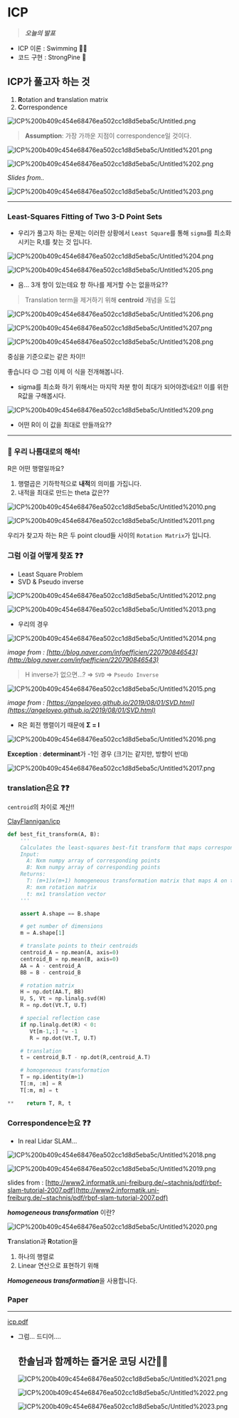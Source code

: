 # ICP

> ***오늘의 발표***

- ICP 이론 : Swimming 🏊‍♀️
- 코드 구현 : StrongPine 🌲

## ICP가 풀고자 하는 것

1. **R**otation and **t**ranslation matrix
2. **C**orrespondence

![ICP%200b409c454e68476ea502cc1d8d5eba5c/Untitled.png](ICP%200b409c454e68476ea502cc1d8d5eba5c/Untitled.png)

> **Assumption**: 가장 가까운 지점이 correspondence일 것이다.

![ICP%200b409c454e68476ea502cc1d8d5eba5c/Untitled%201.png](ICP%200b409c454e68476ea502cc1d8d5eba5c/Untitled%201.png)

![ICP%200b409c454e68476ea502cc1d8d5eba5c/Untitled%202.png](ICP%200b409c454e68476ea502cc1d8d5eba5c/Untitled%202.png)

*Slides from..* 

![ICP%200b409c454e68476ea502cc1d8d5eba5c/Untitled%203.png](ICP%200b409c454e68476ea502cc1d8d5eba5c/Untitled%203.png)

---

### Least-Squares Fitting of Two 3-D Point Sets

- 우리가 풀고자 하는 문제는 이러한 상황에서 `Least Square`를 통해 `sigma`를 최소화시키는 R,t를 찾는 것 입니다.

![ICP%200b409c454e68476ea502cc1d8d5eba5c/Untitled%204.png](ICP%200b409c454e68476ea502cc1d8d5eba5c/Untitled%204.png)

![ICP%200b409c454e68476ea502cc1d8d5eba5c/Untitled%205.png](ICP%200b409c454e68476ea502cc1d8d5eba5c/Untitled%205.png)

- 음... 3개 항이 있는데요 항 하나를 제거할 수는 없을까요??

> Translation term을 제거하기 위해 **centroid** 개념을 도입

![ICP%200b409c454e68476ea502cc1d8d5eba5c/Untitled%206.png](ICP%200b409c454e68476ea502cc1d8d5eba5c/Untitled%206.png)

![ICP%200b409c454e68476ea502cc1d8d5eba5c/Untitled%207.png](ICP%200b409c454e68476ea502cc1d8d5eba5c/Untitled%207.png)

![ICP%200b409c454e68476ea502cc1d8d5eba5c/Untitled%208.png](ICP%200b409c454e68476ea502cc1d8d5eba5c/Untitled%208.png)

중심을 기준으로는 같은 차이!!

좋습니다 😉 그럼 이제 이 식을 전개해봅니다.

- sigma를 최소화 하기 위해서는 마지막 차분 항이 최대가 되어야겠네요!! 이를 위한 R값을 구해봅시다.

![ICP%200b409c454e68476ea502cc1d8d5eba5c/Untitled%209.png](ICP%200b409c454e68476ea502cc1d8d5eba5c/Untitled%209.png)

- 어떤 R이 이 값을 최대로 만들까요??

---

### 👦 우리 나름대로의 해석!

R은 어떤 행렬일까요?

1. 행렬곱은 기하학적으로 **내적**의 의미를 가집니다.
2. 내적을 최대로 만드는 theta 값은??

![ICP%200b409c454e68476ea502cc1d8d5eba5c/Untitled%2010.png](ICP%200b409c454e68476ea502cc1d8d5eba5c/Untitled%2010.png)

![ICP%200b409c454e68476ea502cc1d8d5eba5c/Untitled%2011.png](ICP%200b409c454e68476ea502cc1d8d5eba5c/Untitled%2011.png)

우리가 찾고자 하는 R은 두 point cloud들 사이의 `Rotation Matrix`가 입니다.

### 그럼 이걸 어떻게 찾죠 ❓❓

- Least Square Problem
- SVD & Pseudo inverse

![ICP%200b409c454e68476ea502cc1d8d5eba5c/Untitled%2012.png](ICP%200b409c454e68476ea502cc1d8d5eba5c/Untitled%2012.png)

![ICP%200b409c454e68476ea502cc1d8d5eba5c/Untitled%2013.png](ICP%200b409c454e68476ea502cc1d8d5eba5c/Untitled%2013.png)

- 우리의 경우

![ICP%200b409c454e68476ea502cc1d8d5eba5c/Untitled%2014.png](ICP%200b409c454e68476ea502cc1d8d5eba5c/Untitled%2014.png)

*image from : [http://blog.naver.com/infoefficien/220790846543](http://blog.naver.com/infoefficien/220790846543)*

> H inverse가 없으면...? ⇒ `SVD` ⇒ `Pseudo Inverse`

![ICP%200b409c454e68476ea502cc1d8d5eba5c/Untitled%2015.png](ICP%200b409c454e68476ea502cc1d8d5eba5c/Untitled%2015.png)

*image from : [https://angeloyeo.github.io/2019/08/01/SVD.html](https://angeloyeo.github.io/2019/08/01/SVD.html)*

- R은 회전 행렬이기 때문에 **Σ = I**

![ICP%200b409c454e68476ea502cc1d8d5eba5c/Untitled%2016.png](ICP%200b409c454e68476ea502cc1d8d5eba5c/Untitled%2016.png)

**Exception** : **determinant**가 -1인 경우 (크기는 같지만, 방향이 반대)

![ICP%200b409c454e68476ea502cc1d8d5eba5c/Untitled%2017.png](ICP%200b409c454e68476ea502cc1d8d5eba5c/Untitled%2017.png)

### translation은요 ❓❓

`centroid`의 차이로 계산!!

[ClayFlannigan/icp](https://github.com/ClayFlannigan/icp/blob/master/icp.py)

```python
def best_fit_transform(A, B):
    '''
    Calculates the least-squares best-fit transform that maps corresponding points A to B in m spatial dimensions
    Input:
      A: Nxm numpy array of corresponding points
      B: Nxm numpy array of corresponding points
    Returns:
      T: (m+1)x(m+1) homogeneous transformation matrix that maps A on to B
      R: mxm rotation matrix
      t: mx1 translation vector
    '''

    assert A.shape == B.shape

    # get number of dimensions
    m = A.shape[1]

    # translate points to their centroids
    centroid_A = np.mean(A, axis=0)
    centroid_B = np.mean(B, axis=0)
    AA = A - centroid_A
    BB = B - centroid_B

    # rotation matrix
    H = np.dot(AA.T, BB)
    U, S, Vt = np.linalg.svd(H)
    R = np.dot(Vt.T, U.T)

    # special reflection case
    if np.linalg.det(R) < 0:
       Vt[m-1,:] *= -1
       R = np.dot(Vt.T, U.T)

    # translation
    t = centroid_B.T - np.dot(R,centroid_A.T)

    # homogeneous transformation
    T = np.identity(m+1)
    T[:m, :m] = R
    T[:m, m] = t

**    return T, R, t
```

### **C**orrespondence는요 ❓❓

- In real Lidar SLAM...

![ICP%200b409c454e68476ea502cc1d8d5eba5c/Untitled%2018.png](ICP%200b409c454e68476ea502cc1d8d5eba5c/Untitled%2018.png)

![ICP%200b409c454e68476ea502cc1d8d5eba5c/Untitled%2019.png](ICP%200b409c454e68476ea502cc1d8d5eba5c/Untitled%2019.png)

slides from : [http://www2.informatik.uni-freiburg.de/~stachnis/pdf/rbpf-slam-tutorial-2007.pdf](http://www2.informatik.uni-freiburg.de/~stachnis/pdf/rbpf-slam-tutorial-2007.pdf)

***homogeneous transformation*** 이란?

![ICP%200b409c454e68476ea502cc1d8d5eba5c/Untitled%2020.png](ICP%200b409c454e68476ea502cc1d8d5eba5c/Untitled%2020.png)

**T**ranslation과 **R**otation을 

1. 하나의 행렬로 
2. Linear 연산으로 표현하기 위해

***Homogeneous transformation***을 사용합니다.

### Paper

---

[icp.pdf](ICP%200b409c454e68476ea502cc1d8d5eba5c/icp.pdf)

- 그럼... 드디어....

    ## 한솔님과 함께하는 즐거운 코딩 시간🏄‍♂️

    ![ICP%200b409c454e68476ea502cc1d8d5eba5c/Untitled%2021.png](ICP%200b409c454e68476ea502cc1d8d5eba5c/Untitled%2021.png)

    ![ICP%200b409c454e68476ea502cc1d8d5eba5c/Untitled%2022.png](ICP%200b409c454e68476ea502cc1d8d5eba5c/Untitled%2022.png)

    ![ICP%200b409c454e68476ea502cc1d8d5eba5c/Untitled%2023.png](ICP%200b409c454e68476ea502cc1d8d5eba5c/Untitled%2023.png)